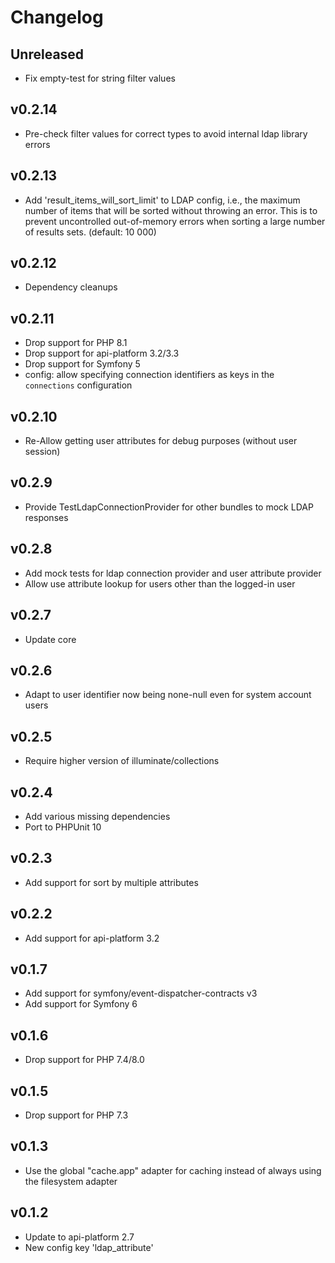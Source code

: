 # Changelog

## Unreleased

* Fix empty-test for string filter values

## v0.2.14

* Pre-check filter values for correct types to avoid internal ldap library errors

## v0.2.13

* Add 'result_items_will_sort_limit' to LDAP config, i.e., the maximum number of items that will be sorted without throwing an error.
  This is to prevent uncontrolled out-of-memory errors when sorting a large number of results sets. (default: 10 000)

## v0.2.12

* Dependency cleanups

## v0.2.11

* Drop support for PHP 8.1
* Drop support for api-platform 3.2/3.3
* Drop support for Symfony 5
* config: allow specifying connection identifiers as keys in the `connections` configuration

## v0.2.10

* Re-Allow getting user attributes for debug purposes (without user session)

## v0.2.9

* Provide TestLdapConnectionProvider for other bundles to mock LDAP responses

## v0.2.8

* Add mock tests for ldap connection provider and user attribute provider
* Allow use attribute lookup for users other than the logged-in user

## v0.2.7

* Update core

## v0.2.6

* Adapt to user identifier now being none-null even for system account users

## v0.2.5

* Require higher version of illuminate/collections

## v0.2.4

* Add various missing dependencies
* Port to PHPUnit 10

## v0.2.3

* Add support for sort by multiple attributes

## v0.2.2

* Add support for api-platform 3.2

## v0.1.7

* Add support for symfony/event-dispatcher-contracts v3
* Add support for Symfony 6

## v0.1.6

* Drop support for PHP 7.4/8.0

## v0.1.5

* Drop support for PHP 7.3

## v0.1.3

* Use the global "cache.app" adapter for caching instead of always using the filesystem adapter

## v0.1.2

* Update to api-platform 2.7
* New config key 'ldap_attribute'
